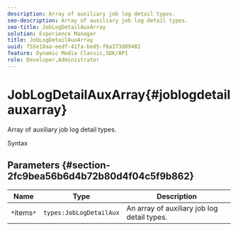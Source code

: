 ```yaml
---
description: Array of auxiliary job log detail types.
seo-description: Array of auxiliary job log detail types.
seo-title: JobLogDetailAuxArray
solution: Experience Manager
title: JobLogDetailAuxArray
uuid: f55e10aa-eedf-41fa-bed5-f6a373d89482
feature: Dynamic Media Classic,SDK/API
role: Developer,Administrator
---
```


# JobLogDetailAuxArray{#joblogdetailauxarray}

Array of auxiliary job log detail types.

 Syntax 

## Parameters {#section-2fc9bea56b6d4b72b80d4f04c5f9b862}

|  Name  | Type  | Description  |
|---|---|---|
|  `*`items`*`  | `types:JobLogDetailAux`  | An array of auxiliary job log detail types.  |

